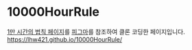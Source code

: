 # 10000HourRule
 [1만 시간의 법칙 페이지](http://paullab.co.kr/10000hours.html)를 [피그마](https://www.figma.com/file/YIoHn24LhFrCBEedo96rx6/1%EB%A7%8C-%EC%8B%9C%EA%B0%84%EC%9D%98-%EB%B2%95%EC%B9%99)를 참조하여 클론 코딩한 페이지입니다.  
 https://lhw421.github.io/10000HourRule/
